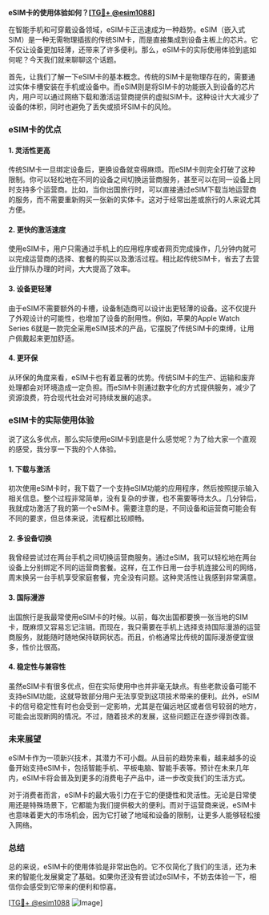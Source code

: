 **eSIM卡的使用体验如何？[[TG💪+ @esim1088](https://t.me/s/esim1088)]**

在智能手机和可穿戴设备领域，eSIM卡正迅速成为一种趋势。eSIM（嵌入式SIM）是一种无需物理插拔的传统SIM卡，而是直接集成到设备主板上的芯片。它不仅让设备更加轻薄，还带来了许多便利。那么，eSIM卡的实际使用体验到底如何呢？今天我们就来聊聊这个话题。

首先，让我们了解一下eSIM卡的基本概念。传统的SIM卡是物理存在的，需要通过实体卡槽安装在手机或设备中。而eSIM则是将SIM卡的功能嵌入到设备的芯片内，用户可以通过网络下载和激活运营商提供的虚拟SIM卡。这种设计大大减少了设备的体积，同时也避免了丢失或损坏SIM卡的风险。

### **eSIM卡的优点**

#### **1. 灵活性更高**
传统SIM卡一旦绑定设备后，更换设备就变得麻烦。而eSIM卡则完全打破了这种限制。你可以轻松地在不同的设备之间切换运营商服务，甚至可以在同一设备上同时支持多个运营商。比如，当你出国旅行时，可以直接通过eSIM下载当地运营商的服务，而不需要重新购买一张新的实体卡。这对于经常出差或旅行的人来说尤其方便。

#### **2. 更快的激活速度**
使用eSIM卡，用户只需通过手机上的应用程序或者网页完成操作，几分钟内就可以完成运营商的选择、套餐的购买以及激活过程。相比起传统SIM卡，省去了去营业厅排队办理的时间，大大提高了效率。

#### **3. 设备更轻薄**
由于eSIM不需要额外的卡槽，设备制造商可以设计出更轻薄的设备。这不仅提升了外观设计的可能性，也增加了设备的耐用性。例如，苹果的Apple Watch Series 6就是一款完全采用eSIM技术的产品，它摆脱了传统SIM卡的束缚，让用户佩戴起来更加舒适。

#### **4. 更环保**
从环保的角度来看，eSIM卡也有着显著的优势。传统SIM卡的生产、运输和废弃处理都会对环境造成一定负担。而eSIM卡则通过数字化的方式提供服务，减少了资源浪费，符合现代社会对可持续发展的追求。

### **eSIM卡的实际使用体验**

说了这么多优点，那么实际使用eSIM卡到底是什么感觉呢？为了给大家一个直观的感受，我分享一下我的个人体验。

#### **1. 下载与激活**
初次使用eSIM卡时，我下载了一个支持eSIM功能的应用程序，然后按照提示输入相关信息。整个过程非常简单，没有复杂的步骤，也不需要等待太久。几分钟后，我就成功激活了我的第一个eSIM卡。需要注意的是，不同设备和运营商可能会有不同的要求，但总体来说，流程都比较顺畅。

#### **2. 多设备切换**
我曾经尝试过在两台手机之间切换运营商服务。通过eSIM，我可以轻松地在两台设备上分别绑定不同的运营商套餐。这样，在工作日用一台手机连接公司的网络，周末换另一台手机享受家庭套餐，完全没有问题。这种灵活性让我感到非常满意。

#### **3. 国际漫游**
出国旅行是我最常使用eSIM卡的时候。以前，每次出国都要换一张当地的SIM卡，既麻烦又容易忘记注销。而现在，我只需要在手机上选择支持国际漫游的运营商服务，就能随时随地保持联网状态。而且，价格通常比传统的国际漫游便宜很多，性价比很高。

#### **4. 稳定性与兼容性**
虽然eSIM卡有很多优点，但在实际使用中也并非毫无缺点。有些老款设备可能不支持eSIM功能，这就导致部分用户无法享受到这项技术带来的便利。此外，eSIM卡的信号稳定性有时也会受到一定影响，尤其是在偏远地区或者信号较弱的地方，可能会出现断网的情况。不过，随着技术的发展，这些问题正在逐步得到改善。

### **未来展望**

eSIM卡作为一项新兴技术，其潜力不可小觑。从目前的趋势来看，越来越多的设备开始支持eSIM卡，包括智能手机、平板电脑、智能手表等。预计在未来几年内，eSIM卡将会普及到更多的消费电子产品中，进一步改变我们的生活方式。

对于消费者而言，eSIM卡的最大吸引力在于它的便捷性和灵活性。无论是日常使用还是特殊场景下，它都能为我们提供极大的便利。而对于运营商来说，eSIM卡也意味着更大的市场机会，因为它打破了地域和设备的限制，让更多人能够轻松接入网络。

### **总结**

总的来说，eSIM卡的使用体验是非常出色的。它不仅简化了我们的生活，还为未来的智能化发展奠定了基础。如果你还没有尝试过eSIM卡，不妨去体验一下，相信你会感受到它带来的便利和惊喜。

[[TG💪+ @esim1088](https://t.me/s/esim1088) ![Image](https://i.postimg.cc/4NQfJmqS/Snipaste-2025-05-13-00-14-12.png)]